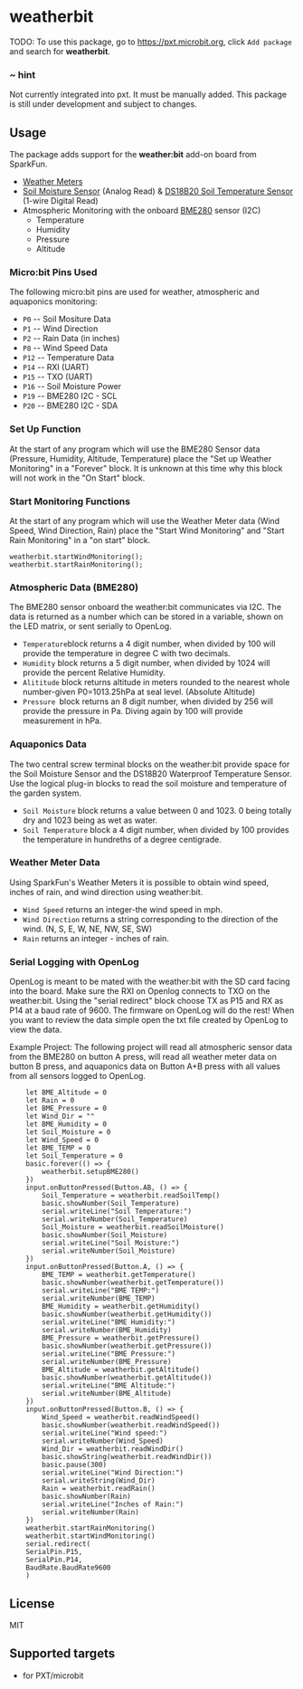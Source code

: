 # weatherbit

TODO: To use this package, go to https://pxt.microbit.org, click ``Add package`` and search for **weatherbit**.

### ~ hint

Not currently integrated into pxt.  It must be manually added.  This package is still under development and subject to changes.

## Usage

The package adds support for the **weather:bit** add-on board from SparkFun.

* [Weather Meters](https://www.sparkfun.com/products/8942)
* [Soil Moisture Sensor](https://www.sparkfun.com/products/13322) (Analog Read) & [DS18B20 Soil Temperature Sensor](https://www.sparkfun.com/products/11050) (1-wire Digital Read)
* Atmospheric Monitoring with the onboard [BME280](https://cdn.sparkfun.com/assets/learn_tutorials/4/1/9/BST-BME280_DS001-10.pdf) sensor (I2C)
	* Temperature
	* Humidity
	* Pressure
	* Altitude	

### Micro:bit Pins Used 

The following micro:bit pins are used for weather, atmospheric and aquaponics monitoring:  

* ``P0`` -- Soil Mositure Data 
* ``P1`` -- Wind Direction 
* ``P2`` -- Rain Data (in inches)
* ``P8`` -- Wind Speed Data 
* ``P12`` -- Temperature Data 
* ``P14`` -- RXI (UART)
* ``P15`` -- TXO (UART)
* ``P16`` -- Soil Moisture Power 
* ``P19`` -- BME280 I2C - SCL
* ``P20`` -- BME280 I2C - SDA 

### Set Up Function
At the start of any program which will use the BME280 Sensor data (Pressure, Humidity, Altitude, Temperature) place the "Set up Weather Monitoring" in a "Forever" block. 
It is unknown at this time why this block will not work in the "On Start" block. 

### Start Monitoring Functions 
At the start of any program which will use the Weather Meter data (Wind Speed, Wind Direction, Rain) place the "Start Wind Monitoring" and "Start Rain Monitoring" in a "on start" block. 

```blocks
weatherbit.startWindMonitoring();
weatherbit.startRainMonitoring();
```

### Atmospheric Data (BME280)

The BME280 sensor onboard the weather:bit communicates via I2C. The data is returned as a number which can be stored in a variable, shown on the LED matrix, or sent serially to OpenLog. 
* ``Temperature``block returns a 4 digit number, when divided by 100 will provide the temperature in degree C with two decimals.
* ``Humidity`` block returns a 5 digit number, when divided by 1024 will provide the percent Relative Humidity.
* ``Alititude`` block returns altitude in meters rounded to the nearest whole number-given P0=1013.25hPa at seal level. (Absolute Altitude)
* ``Pressure ``block returns an 8 digit number, when divided by 256 will provide the pressure in Pa. Diving again by 100 will provide measurement in hPa.


### Aquaponics Data 

The two central screw terminal blocks on the weather:bit provide space for the Soil Moisture Sensor and the DS18B20 Waterproof Temperature Sensor. Use the logical plug-in blocks to read 
the soil moisture and temperature of the garden system.
* ``Soil Moisture`` block returns a value between 0 and 1023. 0 being totally dry and 1023 being as wet as water. 
* ``Soil Temperature`` block a 4 digit number, when divided by 100 provides the temperature in hundreths of a degree centigrade. 

### Weather Meter Data

Using SparkFun's Weather Meters it is possible to obtain wind speed, inches of rain, and wind direction using weather:bit. 
* ``Wind Speed`` returns an integer-the wind speed in mph.
* ``Wind Direction`` returns a string corresponding to the direction of the wind. (N, S, E, W, NE, NW, SE, SW)
* ``Rain`` returns an integer - inches of rain.

### Serial Logging with OpenLog

OpenLog is meant to be mated with the weather:bit with the SD card facing into the board. Make sure the RXI on Openlog connects to TXO on the weather:bit. Using the "serial redirect" block
choose TX as P15 and RX as P14 at a baud rate of 9600. The firmware on OpenLog will do the rest! When you want to review the data simple open the txt file created by OpenLog to view the data. 

Example Project:
The following project will read all atmospheric sensor data from the BME280 on button A press, will read all weather meter data on button B press, and aquaponics data on Button A+B press 
with all values from all sensors logged to OpenLog. 

```blocks
	let BME_Altitude = 0
	let Rain = 0
	let BME_Pressure = 0
	let Wind_Dir = ""
	let BME_Humidity = 0
	let Soil_Moisture = 0
	let Wind_Speed = 0
	let BME_TEMP = 0
	let Soil_Temperature = 0
	basic.forever(() => {
		weatherbit.setupBME280()
	})
	input.onButtonPressed(Button.AB, () => {
		Soil_Temperature = weatherbit.readSoilTemp()
		basic.showNumber(Soil_Temperature)
		serial.writeLine("Soil Temperature:")
		serial.writeNumber(Soil_Temperature)
		Soil_Moisture = weatherbit.readSoilMoisture()
		basic.showNumber(Soil_Moisture)
		serial.writeLine("Soil Moisture:")
		serial.writeNumber(Soil_Moisture)
	})
	input.onButtonPressed(Button.A, () => {
		BME_TEMP = weatherbit.getTemperature()
		basic.showNumber(weatherbit.getTemperature())
		serial.writeLine("BME TEMP:")
		serial.writeNumber(BME_TEMP)
		BME_Humidity = weatherbit.getHumidity()
		basic.showNumber(weatherbit.getHumidity())
		serial.writeLine("BME Humidity:")
		serial.writeNumber(BME_Humidity)
		BME_Pressure = weatherbit.getPressure()
		basic.showNumber(weatherbit.getPressure())
		serial.writeLine("BME Pressure:")
		serial.writeNumber(BME_Pressure)
		BME_Altitude = weatherbit.getAltitude()
		basic.showNumber(weatherbit.getAltitude())
		serial.writeLine("BME Altitude:")
		serial.writeNumber(BME_Altitude)
	})
	input.onButtonPressed(Button.B, () => {
		Wind_Speed = weatherbit.readWindSpeed()
		basic.showNumber(weatherbit.readWindSpeed())
		serial.writeLine("Wind speed:")
		serial.writeNumber(Wind_Speed)
		Wind_Dir = weatherbit.readWindDir()
		basic.showString(weatherbit.readWindDir())
		basic.pause(300)
		serial.writeLine("Wind Direction:")
		serial.writeString(Wind_Dir)
		Rain = weatherbit.readRain()
		basic.showNumber(Rain)
		serial.writeLine("Inches of Rain:")
		serial.writeNumber(Rain)
	})
	weatherbit.startRainMonitoring()
	weatherbit.startWindMonitoring()
	serial.redirect(
	SerialPin.P15,
	SerialPin.P14,
	BaudRate.BaudRate9600
	)
```

## License

MIT

## Supported targets

* for PXT/microbit


